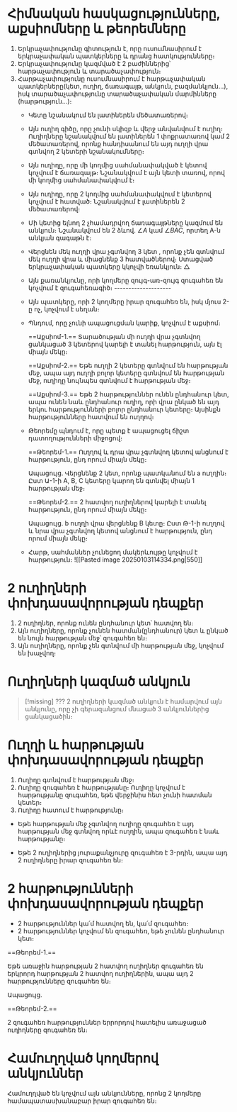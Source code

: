 
# Հիմնական հասկացությունները, աքսիոմները և թեորեմները

1) Երկրաչափությունը գիտություն է, որը ուսումնասիրում է երկրաչափական պատկերները և դրանց հատկությունները։ 
2) Երկրաչափությունը կազմված է 2 բաժիններից՝ հարթաչափություն և տարածաչափություն։
3) Հարթաչափությունը ուսումնասիրում է հարթաչափական պատկերները(կետ, ուղիղ, ճառագայթ, անկյուն, բազմանկյուն․․․), իսկ տարածաչափությունը տարածաչափական մարմինները (հարթություն․․․)։
   - Կետը նշանակում են լատիներեն մեծատառերով։
   - Այն ուղիղ գիծը, որը չունի սկիզբ և վերջ անվանվում է ուղիղ։ Ուղիղները նշանակվում են լատիներեն 1 փոքրատառով կամ 2 մեծատառերով, որոնք հանդիսանում են այդ ուղղի վրա գտնվող 2 կետերի նշանակումները։
   - Այն ուղիղը, որը մի կողմից սահմանափակված է կետով կոչվում է ճառագայթ։ Նշանակվում է այն կետի տառով, որով մի կողմից սահմանափակվում է։ 
   - Այն ուղիղը, որը 2 կողմից սահմանափակվում է կետերով  կոչվում է հատված։ Նշանակվում է լատիներեն 2 մեծատառերով։
   - Մի կետից ելնող 2 չհամադրվող ճառագայթները կազմում են անկյուն։ Նշանակվում են 2 ձևով․ $\angle A$ կամ $\angle BAC$, որտեղ A-ն անկյան գագաթն է։
   - Վերցնեն մեկ ուղղի վրա չգտնվող 3 կետ , որոնք չեն գտնվում մեկ ուղղի վրա և միացնենք 3 հատվածներով։ Ստացված երկրաչափական պատկերը կկոչվի եռանկյուն։ $\triangle$
   - Այն քառանկյունը, որի կողմերը զույգ-առ-զույգ զուգահեռ են կոչվում է զուգահեռագիծ։ --------------------
   - Այն պատկերը, որի 2 կողմերը իրար զուգահեռ են, իսկ մյուս 2-ը ոչ, կոչվում է սեղան։
   - Պնդում, որը չունի ապացուցման կարիք, կոչվում է աքսիոմ։
     
     ==Աքսիոմ-1․== 
     Տարածության մի ուղղի վրա չգտնվող ցանկացած 3 կետերով կարելի է տանել հարթություն, այն էլ միայն մեկը։
     
     ==Աքսիոմ-2․==
     Եթե ուղղի 2 կետերը գտնվում են հարթության մեջ, ապա այդ ուղղի բոլոր կետերը գտնվում են հարթության մեջ, ուղիղը նույնպես գտնվում է հարթության մեջ։
     
     ==Աքսիոմ-3․==
     Եթե 2 հարթություններ ունեն ընդհանուր կետ, ապա ունեն նաև ընդհանուր ուղիղ, որի վրա ընկած են այդ երկու հարթությունների բոլոր ընդհանուր կետերը։ Այսինքն հարթությունները հատվում են ուղղով։
     
   - Թեորեմը պնդում է, որը պետք է ապացուցել ճիշտ դատողությունների միջոցով։ 
     
     ==Թեորեմ-1․==
     Ուղղով և դրա վրա չգտնվող կետով անցնում է հարթություն, ընդ որում միայն մեկը։
     
     Ապացույց․ Վերցնենք 2 կետ, որոնք պատկանում են a ուղղին։ Ըստ Ա-1-ի A, B, C կետերը կարող են գտնվել միայն 1 հարթության մեջ։
     
     ==Թեորեմ-2․==
     2 հատվող ուղիղներով կարելի է տանել հարթություն, ընդ որում միայն մեկը։ 
     
     Ապացույց․ b ուղղի վրա վերցնենք B կետը։ Ըստ Թ-1-ի ուղղով և նրա վրա չգտնվող կետով անցնում է հարթություն, ընդ որում միայն մեկը։
     
   - Հարթ, սահմաններ չունեցող մակերևույթը կոչվում է հարթություն։
   ![[Pasted image 20250103114334.png|550]]


# 2 ուղիղների փոխդասավորության դեպքեր

1) 2 ուղիղներ, որոնք ունեն ընդհանուր կետ՝ հատվող են։
2) Այն ուղիղները, որոնք չունեն հատման(ընդհանուր) կետ և ընկած են նույն հարթության մեջ՝ զուգահեռ են։
3) Այն ուղիղները, որոնք չեն գտնվում մի հարթության մեջ, կոչվում են խաչվող։

# Ուղիղների կազմած անկյուն

> [!missing] ???
> 2 ուղիղների կազմած անկյուն է համարվում այն անկյունը, որը չի գերազանցում մնացած 3 անկյուններից ցանկացածին։


# Ուղղի և հարթության փոխդասավորության դեպքեր

1) Ուղիղը գտնվում է հարթության մեջ։
2) Ուղիղը զուգահեռ է հարթությանը։
    Ուղիղը կոչվում է հարթությանը զուգահեռ, եթե վերջինիս հետ չունի հատման կետեր։ 
3) Ուղիղը հատում է հարթությունը։


- Եթե հարթության մեջ չգտնվող ուղիղը զուգահեռ է այդ հարթության մեջ գտնվող որևէ ուղղին, ապա զուգահեռ է նաև հարթությանը։ 

- Եթե 2 ուղիղներից յուրաքանչյուրը զուգահեռ է 3-րդին, ապա այդ 2 ուղիղները իրար զուգահեռ են։ 

# 2 հարթությունների փոխդասավորության դեպքեր 

- 2 հարթություններ կա՛մ հատվող են, կա՛մ զուգահեռ։
- 2 հարթություններ կոչվում են զուգահեռ, եթե չունեն ընդհանուր կետ։

==Թեորեմ-1․==

Եթե առաջին հարթության 2 հատվող ուղիղներ զուգահեռ են երկրորդ հարթության 2 հատվող ուղիղներին, ապա այդ 2 հարթությունները զուգահեռ են։ 

Ապացույց․

==Թեորեմ-2․==

2 զուգահեռ հարթություններ երրորդով հատելիս առաջացած ուղիղները զուգահեռ են։

# Համուղղված կողմերով անկյուններ

Համուղղված են կոչվում այն անկյունները, որոնց 2 կողմերը համապատասխանաբար իրար զուգահեռ են։